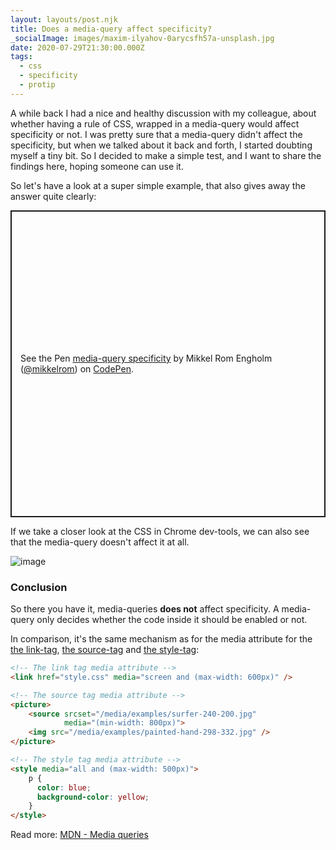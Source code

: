 ```yaml
---
layout: layouts/post.njk
title: Does a media-query affect specificity? 
_socialImage: images/maxim-ilyahov-0arycsfh57a-unsplash.jpg
date: 2020-07-29T21:30:00.000Z
tags:
  - css
  - specificity
  - protip
---
```


A while back I had a nice and healthy discussion with my colleague, about whether having a rule of CSS, wrapped in a 
media-query would affect specificity or not. I was pretty sure that a media-query didn't affect the specificity, but 
when we talked about it back and forth, I started doubting myself a tiny bit. So I decided to make a simple test, and 
I want to share the findings here, hoping someone can use it.  

So let's have a look at a super simple example, that also gives away the answer quite clearly:

<p class="codepen" data-height="491" data-theme-id="dark" data-default-tab="css,result" data-user="mikkelrom" data-slug-hash="GRobrqx" style="height: 491px; box-sizing: border-box; display: flex; align-items: center; justify-content: center; border: 2px solid; margin: 1em 0; padding: 1em;" data-pen-title="media-query specificity">
  <span>See the Pen <a href="https://codepen.io/mikkelrom/pen/GRobrqx">
  media-query specificity</a> by Mikkel Rom Engholm (<a href="https://codepen.io/mikkelrom">@mikkelrom</a>)
  on <a href="https://codepen.io">CodePen</a>.</span>
</p>
<script async src="https://static.codepen.io/assets/embed/ei.js"></script>

If we take a closer look at the CSS in Chrome dev-tools, we can also see that the media-query doesn't affect it at all.
 
![image](/images/media-query-specificity.jpg)

### Conclusion
So there you have it, media-queries **does not** affect specificity. A media-query only decides whether the code inside it should be enabled or not.

In comparison, it's the same mechanism as for the media attribute for the [the link-tag](https://developer.mozilla.org/en-US/docs/Web/HTML/Element/link#attr-media), [the source-tag](https://developer.mozilla.org/en-US/docs/Web/HTML/Element/source#attr-media) and [the style-tag](https://developer.mozilla.org/en-US/docs/Web/HTML/Element/style#attr-media): 

```html
<!-- The link tag media attribute -->
<link href="style.css" media="screen and (max-width: 600px)" />

<!-- The source tag media attribute -->
<picture>
    <source srcset="/media/examples/surfer-240-200.jpg"
            media="(min-width: 800px)">
    <img src="/media/examples/painted-hand-298-332.jpg" />
</picture>

<!-- The style tag media attribute -->
<style media="all and (max-width: 500px)">
    p {
      color: blue;
      background-color: yellow;
    }
</style>
```

Read more: [MDN - Media queries](https://developer.mozilla.org/en-US/docs/Web/CSS/Media_queries)